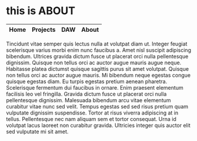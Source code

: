 # this is ABOUT

| Home | Projects | DAW | About |
|------|----------|-----|-------|

Tincidunt vitae semper quis lectus nulla at volutpat diam ut. Integer feugiat scelerisque varius morbi enim nunc faucibus a. Amet nisl suscipit adipiscing bibendum. Ultrices gravida dictum fusce ut placerat orci nulla pellentesque dignissim. Quisque non tellus orci ac auctor augue mauris augue neque. Habitasse platea dictumst quisque sagittis purus sit amet volutpat. Quisque non tellus orci ac auctor augue mauris. Mi bibendum neque egestas congue quisque egestas diam. Eu turpis egestas pretium aenean pharetra. Scelerisque fermentum dui faucibus in ornare. Enim praesent elementum facilisis leo vel fringilla. Gravida dictum fusce ut placerat orci nulla pellentesque dignissim. Malesuada bibendum arcu vitae elementum curabitur vitae nunc sed velit. Tempus egestas sed sed risus pretium quam vulputate dignissim suspendisse. Tortor at risus viverra adipiscing at in tellus. Pellentesque nec nam aliquam sem et tortor consequat. Urna id volutpat lacus laoreet non curabitur gravida. Ultricies integer quis auctor elit sed vulputate mi sit amet.

